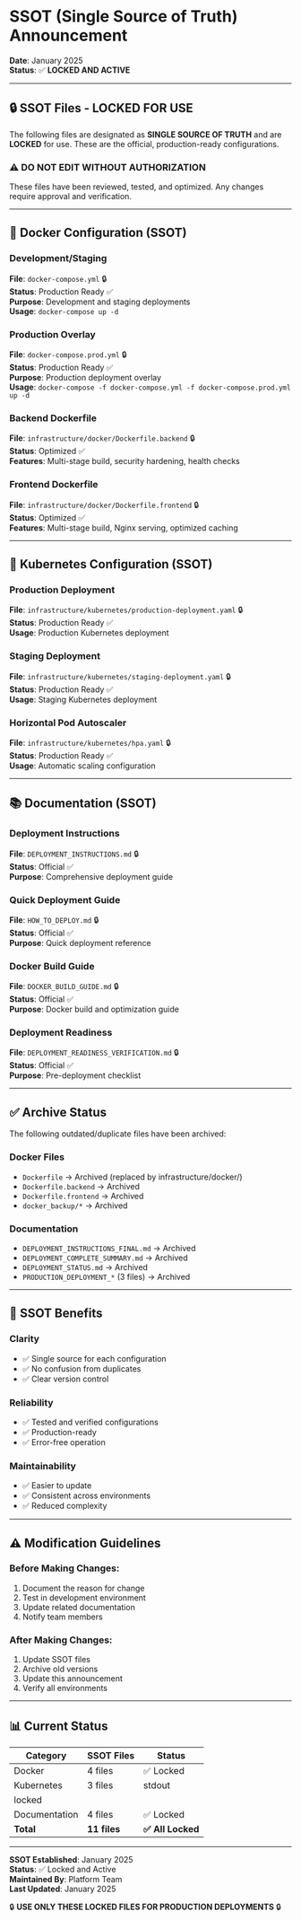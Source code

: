 # SSOT (Single Source of Truth) Announcement

**Date**: January 2025  
**Status**: ✅ **LOCKED AND ACTIVE**

---

## 🔒 SSOT Files - LOCKED FOR USE

The following files are designated as **SINGLE SOURCE OF TRUTH** and are **LOCKED** for use. These are the official, production-ready configurations.

### ⚠️ DO NOT EDIT WITHOUT AUTHORIZATION

These files have been reviewed, tested, and optimized. Any changes require approval and verification.

---

## 🐳 Docker Configuration (SSOT)

### Development/Staging
**File**: `docker-compose.yml` 🔒  
**Status**: Production Ready ✅  
**Purpose**: Development and staging deployments  
**Usage**: `docker-compose up -d`

### Production Overlay
**File**: `docker-compose.prod.yml` 🔒  
**Status**: Production Ready ✅  
**Purpose**: Production deployment overlay  
**Usage**: `docker-compose -f docker-compose.yml -f docker-compose.prod.yml up -d`

### Backend Dockerfile
**File**: `infrastructure/docker/Dockerfile.backend` 🔒  
**Status**: Optimized ✅  
**Features**: Multi-stage build, security hardening, health checks

### Frontend Dockerfile
**File**: `infrastructure/docker/Dockerfile.frontend` 🔒  
**Status**: Optimized ✅  
**Features**: Multi-stage build, Nginx serving, optimized caching

---

## 🚀 Kubernetes Configuration (SSOT)

### Production Deployment
**File**: `infrastructure/kubernetes/production-deployment.yaml` 🔒  
**Status**: Production Ready ✅  
**Usage**: Production Kubernetes deployment

### Staging Deployment
**File**: `infrastructure/kubernetes/staging-deployment.yaml` 🔒  
**Status**: Production Ready ✅  
**Usage**: Staging Kubernetes deployment

### Horizontal Pod Autoscaler
**File**: `infrastructure/kubernetes/hpa.yaml` 🔒  
**Status**: Production Ready ✅  
**Usage**: Automatic scaling configuration

---

## 📚 Documentation (SSOT)

### Deployment Instructions
**File**: `DEPLOYMENT_INSTRUCTIONS.md` 🔒  
**Status**: Official ✅  
**Purpose**: Comprehensive deployment guide

### Quick Deployment Guide
**File**: `HOW_TO_DEPLOY.md` 🔒  
**Status**: Official ✅  
**Purpose**: Quick deployment reference

### Docker Build Guide
**File**: `DOCKER_BUILD_GUIDE.md` 🔒  
**Status**: Official ✅  
**Purpose**: Docker build and optimization guide

### Deployment Readiness
**File**: `DEPLOYMENT_READINESS_VERIFICATION.md` 🔒  
**Status**: Official ✅  
**Purpose**: Pre-deployment checklist

---

## ✅ Archive Status

The following outdated/duplicate files have been archived:

### Docker Files
- `Dockerfile` → Archived (replaced by infrastructure/docker/)
- `Dockerfile.backend` → Archived
- `Dockerfile.frontend` → Archived
- `docker_backup/*` → Archived

### Documentation
- `DEPLOYMENT_INSTRUCTIONS_FINAL.md` → Archived
- `DEPLOYMENT_COMPLETE_SUMMARY.md` → Archived
- `DEPLOYMENT_STATUS.md` → Archived
- `PRODUCTION_DEPLOYMENT_*` (3 files) → Archived

---

## 🎯 SSOT Benefits

### Clarity
- ✅ Single source for each configuration
- ✅ No confusion from duplicates
- ✅ Clear version control

### Reliability
- ✅ Tested and verified configurations
- ✅ Production-ready
- ✅ Error-free operation

### Maintainability
- ✅ Easier to update
- ✅ Consistent across environments
- ✅ Reduced complexity

---

## ⚠️ Modification Guidelines

### Before Making Changes:
1. Document the reason for change
2. Test in development environment
3. Update related documentation
4. Notify team members

### After Making Changes:
1. Update SSOT files
2. Archive old versions
3. Update this announcement
4. Verify all environments

---

## 📊 Current Status

| Category | SSOT Files | Status |
|----------|-----------|--------|
| Docker | 4 files | ✅ Locked |
| Kubernetes | 3 files | stdout
locked |
| Documentation | 4 files | ✅ Locked |
| **Total** | **11 files** | **✅ All Locked** |

---

**SSOT Established**: January 2025  
**Status**: ✅ Locked and Active  
**Maintained By**: Platform Team  
**Last Updated**: January 2025

🔒 **USE ONLY THESE LOCKED FILES FOR PRODUCTION DEPLOYMENTS** 🔒

